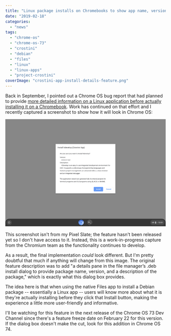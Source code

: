 ```yaml
---
title: "Linux package installs on Chromebooks to show app name, version and details, possibly in Chrome OS 73"
date: "2019-02-18"
categories: 
  - "news"
tags: 
  - "chrome-os"
  - "chrome-os-73"
  - "crostini"
  - "debian"
  - "files"
  - "linux"
  - "linux-apps"
  - "project-crostini"
coverImage: "crostini-app-install-details-feature.png"
---
```


Back in September, I pointed out a Chrome OS bug report that had planned to provide [more detailed information on a Linux application before actually installing it on a Chromebook](https://www.aboutchromebooks.com/news/chrome-os-will-show-debian-package-details-when-installing-in-the-files-app/). Work has continued on that effort and I recently captured a screenshot to show how it will look in Chrome OS:

[![](images/crostini-app-install-details-e1550491003423.png)](https://www.aboutchromebooks.com/news/linux-package-installs-on-chromebooks-to-show-app-name-version-and-details-possibly-in-chrome-os-73/attachment/crostini-app-install-details/)

This screenshot isn't from my Pixel Slate; the feature hasn't been released yet so I don't have access to it. Instead, this is a work-in-progress capture from the Chromium team as the functionality continues to develop.

As a result, the final implementation _could_ look different. But I'm pretty doubtful that much if anything will change from this image. The original feature description was to add "a details pane in the file manager’s .deb install dialog to provide package name, version, and a description of the package," which is exactly what this dialog box provides.

The idea here is that when using the native Files app to install a Debian package -- essentially a Linux app -- users will know more about what it is they're actually installing before they click that Install button, making the experience a little more user-friendly and informative.

I'll be watching for this feature in the next release of the Chrome OS 73 Dev Channel since there's a feature freeze date on February 22 for this version. If the dialog box doesn't make the cut, look for this addition in Chrome OS 74.

